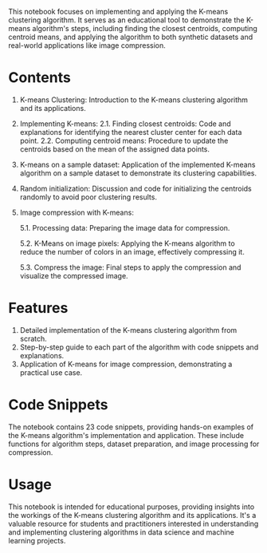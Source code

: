 This  notebook focuses on implementing and applying the K-means clustering algorithm. It serves as an educational tool to demonstrate the K-means algorithm's steps, including finding the closest centroids, computing centroid means, and applying the algorithm to both synthetic datasets and real-world applications like image compression.

# Contents
1. K-means Clustering: Introduction to the K-means clustering algorithm and its applications.
2. Implementing K-means:
    2.1. Finding closest centroids: Code and explanations for identifying the nearest cluster center for each data point.
    2.2. Computing centroid means: Procedure to update the centroids based on the mean of the assigned data points.
3. K-means on a sample dataset: Application of the implemented K-means algorithm on a sample dataset to demonstrate its clustering capabilities.
4. Random initialization: Discussion and code for initializing the centroids randomly to avoid poor clustering results.
5. Image compression with K-means:

   5.1. Processing data: Preparing the image data for compression.

   5.2. K-Means on image pixels: Applying the K-means algorithm to reduce the number of colors in an image, effectively compressing it.

   5.3. Compress the image: Final steps to apply the compression and visualize the compressed image.

# Features
1. Detailed implementation of the K-means clustering algorithm from scratch.
2. Step-by-step guide to each part of the algorithm with code snippets and explanations.
3. Application of K-means for image compression, demonstrating a practical use case.

# Code Snippets
The notebook contains 23 code snippets, providing hands-on examples of the K-means algorithm's implementation and application. These include functions for algorithm steps, dataset preparation, and image processing for compression.

# Usage
This notebook is intended for educational purposes, providing insights into the workings of the K-means clustering algorithm and its applications. It's a valuable resource for students and practitioners interested in understanding and implementing clustering algorithms in data science and machine learning projects.
